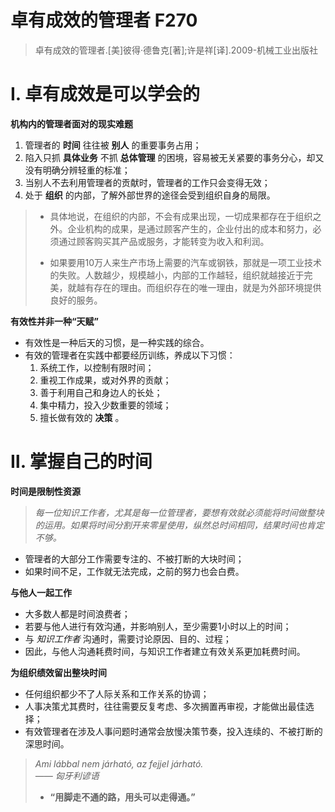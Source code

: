 # 卓有成效的管理者 F270
> 卓有成效的管理者.[美]彼得·德鲁克[著];许是祥[译].2009-机械工业出版社

# Ⅰ. 卓有成效是可以学会的

**机构内的管理者面对的现实难题**

1. 管理者的 **时间** 往往被 **别人** 的重要事务占用；
2. 陷入只抓 **具体业务** 不抓 **总体管理** 的困境，容易被无关紧要的事务分心，却又没有明确分辨轻重的标准；
3. 当别人不去利用管理者的贡献时，管理者的工作只会变得无效；
4. 处于 **组织** 的内部，了解外部世界的途径会受到组织自身的局限。

> - 具体地说，在组织的内部，不会有成果出现，一切成果都存在于组织之外。企业机构的成果，是通过顾客产生的，企业付出的成本和努力，必须通过顾客购买其产品或服务，才能转变为收入和利润。  
>   
> - 如果要用10万人来生产市场上需要的汽车或钢铁，那就是一项工业技术的失败。人数越少，规模越小，内部的工作越轻，组织就越接近于完美，就越有存在的理由。而组织存在的唯一理由，就是为外部环境提供良好的服务。


**有效性并非一种“天赋”**

- 有效性是一种后天的习惯，是一种实践的综合。
- 有效的管理者在实践中都要经历训练，养成以下习惯：
	1. 系统工作，以控制有限时间；
	2. 重视工作成果，或对外界的贡献；
	3. 善于利用自己和身边人的长处；
	4. 集中精力，投入少数重要的领域；
	5. 擅长做有效的 **决策** 。


# Ⅱ. 掌握自己的时间

**时间是限制性资源**

> *每一位知识工作者，尤其是每一位管理者，要想有效就必须能将时间做整块的运用。如果将时间分割开来零星使用，纵然总时间相同，结果时间也肯定不够。*

- 管理者的大部分工作需要专注的、不被打断的大块时间；
- 如果时间不足，工作就无法完成，之前的努力也会白费。


**与他人一起工作**

- 大多数人都是时间浪费者；
- 若要与他人进行有效沟通，并影响别人，至少需要1小时以上的时间；
- 与 *知识工作者* 沟通时，需要讨论原因、目的、过程；
- 因此，与他人沟通耗费时间，与知识工作者建立有效关系更加耗费时间。


**为组织绩效留出整块时间**

- 任何组织都少不了人际关系和工作关系的协调；
- 人事决策尤其费时，往往需要反复考虑、多次搁置再审视，才能做出最佳选择；
- 有效管理者在涉及人事问题时通常会放慢决策节奏，投入连续的、不被打断的深思时间。

> *Ami lábbal nem járható, az fejjel járható.*   
>  *—— 匈牙利谚语*
> - **“用脚走不通的路，用头可以走得通。”**


